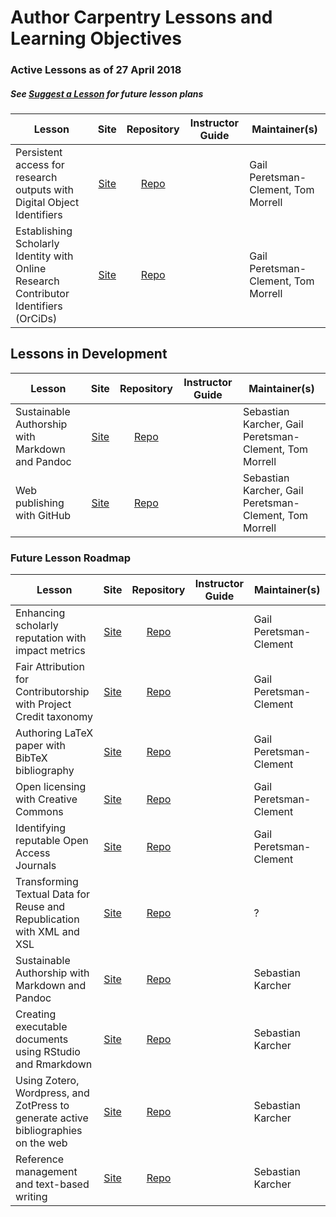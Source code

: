 
# Author Carpentry Lessons and Learning Objectives

### Active Lessons as of 27 April 2018 
##### See [Suggest a Lesson](https://github.com/AuthorCarpentry/planning/issues) for future lesson plans

| Lesson | Site | Repository | Instructor Guide | Maintainer(s) |
| ------ |:---: | :--------: | :--------------: | ------------- |
| Persistent access for research outputs with Digital Object Identifiers | [Site][dois-citation-data] | [Repo][dois-citation-data2] | | Gail Peretsman-Clement, Tom Morrell |
| Establishing Scholarly Identity with Online Research Contributor Identifiers (OrCiDs) | [Site][orcid-profile] | [Repo][orcid-profile2] | | Gail Peretsman-Clement, Tom Morrell |

## Lessons in Development

| Lesson | Site | Repository | Instructor Guide | Maintainer(s) |
| ------ |:---: | :--------: | :--------------: | ------------- |
| Sustainable Authorship with Markdown and Pandoc | [Site][markdown-pandoc] | [Repo][markdown-pandoc2] | | Sebastian Karcher, Gail Peretsman-Clement, Tom Morrell  |
| Web publishing with GitHub | [Site][markdown-github-webpages] | [Repo][markdown-github-webpages2] | | Sebastian Karcher, Gail Peretsman-Clement, Tom Morrell |


### Future Lesson Roadmap

| Lesson | Site | Repository | Instructor Guide | Maintainer(s) |
| ------ |:---: | :--------: | :--------------: | ------------- |
| Enhancing scholarly reputation with impact metrics| [Site][orcid-and-impact] | [Repo][orcid-and-impact2] | | Gail Peretsman-Clement |
| Fair Attribution for Contributorship with Project Credit taxonomy |[Site][contributor-and-credit] | [Repo][contributor-and-credit2] | | Gail Peretsman-Clement |
| Authoring LaTeX paper with BibTeX bibliography |[Site][latex-bibtex-authoring] | [Repo][latex-bibtex-authoring2] | | Gail Peretsman-Clement |
| Open licensing with Creative Commons | [Site][licensing-cc] | [Repo][licensing-cc2] | | Gail Peretsman-Clement |
| Identifying reputable Open Access Journals | [Site][reputable-oa] | [Repo][reputable-oa2] | | Gail Peretsman-Clement |
| Transforming Textual Data for Reuse and Republication with XML and XSL | [Site][transforming-xml] | [Repo][transforming-xml2] | | ? |
| Sustainable Authorship with Markdown and Pandoc | [Site][markdown-pandoc] | [Repo][markdown-pandoc2] | | Sebastian Karcher |
| Creating executable documents using RStudio and Rmarkdown | [Site][executable-documents-rstudio] | [Repo][executable-documents-rstudio2] | | Sebastian Karcher |
| Using Zotero, Wordpress, and ZotPress to generate active bibliographies on the web | [Site][zotero-wordpress] | [Repo][zotero-wordpress2] | | Sebastian Karcher |
| Reference management and text-based writing | [Site][reference-management] | [Repo][reference-management2] | | Sebastian Karcher |

[dois-citation-data]: https://authorcarpentry.github.io/dois-citation-data
[dois-citation-data2]: https://github.com/authorcarpentry/dois-citation-data
[orcid-profile]: https://authorcarpentry.github.io/orcid-profile
[orcid-profile2]: https://github.com/authorcarpentry/orcid-profile
[orcid-and-impact]: https://authorcarpentry.github.io/orcid-and-impact
[orcid-and-impact2]: https://github.com/authorcarpentry/orcid-and-impact
[contributor-and-credit]: https://authorcarpentry.github.io/contributor-and-credit
[contributor-and-credit2]: https://github.com/authorcarpentry/contributor-and-credit
[latex-bibtex-authoring]: https://authorcarpentry.github.io/latex-bibtex-authoring
[latex-bibtex-authoring2]: https://github.com/authorcarpentry/latex-bibtex-authoring
[licensing-cc]: https://authorcarpentry.github.io/licensing-cc
[licensing-cc2]:  https://github.com/authorcarpentry/licensing-cc
[reputable-oa]: https://authorcarpentry.github.io/reputable-oa
[reputable-oa2]: https://github.com/authorcarpentry/reputable-oa
[transforming-xml]: https://authorcarpentry.github.io/transforming-xml
[transforming-xml2]: https://github.com/authorcarpentry/transforming-xml
[markdown-pandoc]: https://authorcarpentry.github.io/markdown-pandoc
[markdown-pandoc2]:  https://github.com/authorcarpentry/markdown-pandoc
[markdown-github-webpages]: https://authorcarpentry.github.io/markdown-github-webpages
[markdown-github-webpages2]: https://github.com/authorcarpentry/markdown-github-webpages
[executable-documents-rstudio]: https://authorcarpentry.github.io/executable-documents-rstudio
[executable-documents-rstudio2]: https://github.com/authorcarpentry/executable-documents-rstudio
[zotero-wordpress]: https://authorcarpentry.github.io/zotero-wordpress
[zotero-wordpress2]: https://github.com/authorcarpentry/zotero-wordpress
[reference-management]: https://authorcarpentry.github.io/reference-management
[reference-management2]: https://github.com/authorcarpentry/reference-management
